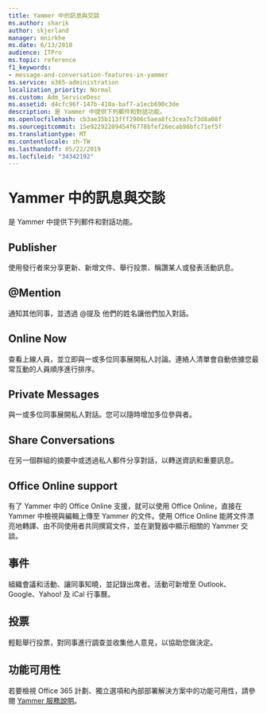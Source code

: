 ```yaml
---
title: Yammer 中的訊息與交談
ms.author: sharik
author: skjerland
manager: mnirkhe
ms.date: 6/13/2018
audience: ITPro
ms.topic: reference
f1_keywords:
- message-and-conversation-features-in-yammer
ms.service: o365-administration
localization_priority: Normal
ms.custom: Adm_ServiceDesc
ms.assetid: d4cfc96f-147b-410a-baf7-a1ecb690c3de
description: 是 Yammer 中提供下列郵件和對話功能。
ms.openlocfilehash: cb3ae35b113fff2906c5aea8fc3cea7c73d8a08f
ms.sourcegitcommit: 15e92292209454f6778bfef26ecab96bfc71ef5f
ms.translationtype: MT
ms.contentlocale: zh-TW
ms.lasthandoff: 05/22/2019
ms.locfileid: "34342192"
---
```

# <a name="message-and-conversation-features-in-yammer"></a>Yammer 中的訊息與交談

是 Yammer 中提供下列郵件和對話功能。
  
## <a name="publisher"></a>Publisher
<a name="bkmk_Publisher"> </a>

使用發行者來分享更新、新增文件、舉行投票、稱讚某人或發表活動訊息。
  
## <a name="mention"></a>@Mention
<a name="bkmk_AtMention"> </a>

通知其他同事，並透過 @提及 他們的姓名讓他們加入對話。
  
## <a name="online-now"></a>Online Now
<a name="bkmk_OnlineNow"> </a>

查看上線人員，並立即與一或多位同事展開私人討論。連絡人清單會自動依據您最常互動的人員順序進行排序。
  
## <a name="private-messages"></a>Private Messages
<a name="bkmk_PrivateMessages"> </a>

與一或多位同事展開私人對話。您可以隨時增加多位參與者。
  
## <a name="share-conversations"></a>Share Conversations
<a name="bkmk_ShareConversations"> </a>

在另一個群組的摘要中或透過私人郵件分享對話，以轉送資訊和重要訊息。
  
## <a name="office-online-support"></a>Office Online support
<a name="bkmk_ShareConversations"> </a>

有了 Yammer 中的 Office Online 支援，就可以使用 Office Online，直接在 Yammer 中檢視與編輯上傳至 Yammer 的文件。使用 Office Online 能將文件漂亮地轉譯、由不同使用者共同撰寫文件，並在瀏覽器中顯示相關的 Yammer 交談。
  
## <a name="events"></a>事件
<a name="bkmk_Events"> </a>

組織會議和活動、讓同事知曉，並記錄出席者。活動可新增至 Outlook、Google、Yahoo! 及 iCal 行事曆。
  
## <a name="polls"></a>投票
<a name="bkmk_Polls"> </a>

輕鬆舉行投票，對同事進行調查並收集他人意見，以協助您做決定。
  
## <a name="feature-availability"></a>功能可用性
<a name="bkmk_Polls"> </a>

若要檢視 Office 365 計劃、獨立選項和內部部署解決方案中的功能可用性，請參閱 [Yammer 服務說明](yammer-service-description.md)。
  

